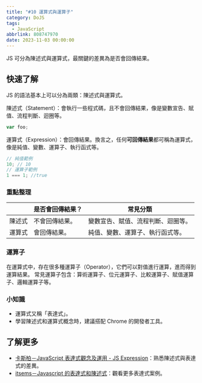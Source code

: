 ```yaml
---
title: "#10 運算式與運算子"
category: DoJS
tags:
  - JavaScript
abbrlink: 808747970
date: 2023-11-03 00:00:00
---
```

JS 可分為陳述式與運算式，最關鍵的差異為是否會回傳結果。
<!--more-->
## 快速了解
JS 的語法基本上可以分為兩類：陳述式與運算式。

陳述式（Statement）：會執行一些程式碼，且不會回傳結果，像是變數宣告、賦值、流程判斷、迴圈等。
```jsx
var foo;
```
運算式（Expression）：會回傳結果。換言之，任何**可回傳結果**都可稱為運算式，像是純值、變數、運算子、執行函式等。
```jsx
// 純值範例
10; // 10
// 運算子範例
1 === 1; //true
```
### 重點整理
|  | 是否會回傳結果？ | 常見分類 |
| --- | --- | --- |
| 陳述式 | 不會回傳結果。 | 變數宣告、賦值、流程判斷、迴圈等。 |
| 運算式 | 會回傳結果。 | 純值、變數、運算子、執行函式等。 |
### 運算子
在運算式中，存在很多種運算子（Operator），它們可以對值進行運算，進而得到運算結果。
常見運算子包含：算術運算子、位元運算子、比較運算子、賦值運算子、邏輯運算子等。
### 小知識
- 運算式又稱「表達式」。
- 學習陳述式和運算式概念時，建議搭配 Chrome 的開發者工具。
## 了解更多
- [卡斯柏－JavaScript 表達式觀念及運用 - JS Expression](https://www.casper.tw/development/2020/09/17/js-expression/)：熟悉陳述式與表達式的差異。
- [itsems－Javascript 的表達式和陳述式](https://medium.com/itsems-frontend/javascript-expressions-and-statements-7bd374effc95)：觀看更多表達式案例。